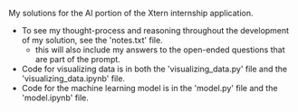
My solutions for the AI portion of the Xtern internship application.

- To see my thought-process and reasoning throughout the development of my solution, see the 'notes.txt' file.
  - this will also include my answers to the open-ended questions that are part of the prompt.
- Code for visualizing data is in both the 'visualizing_data.py' file and the 'visualizing_data.ipynb' file.
- Code for the machine learning model is in the 'model.py' file and the 'model.ipynb' file.
